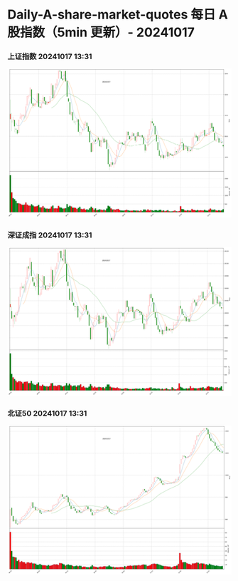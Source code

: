
# Daily-A-share-market-quotes 每日 A 股指数（5min 更新）- 20241017

### 上证指数 20241017 13:31
![](./fig/2024/10/20241017-sh000001.png)

### 深证成指 20241017 13:31
![](./fig/2024/10/20241017-sz399001.png)

### 北证50 20241017 13:31
![](./fig/2024/10/20241017-bj899050.png)
